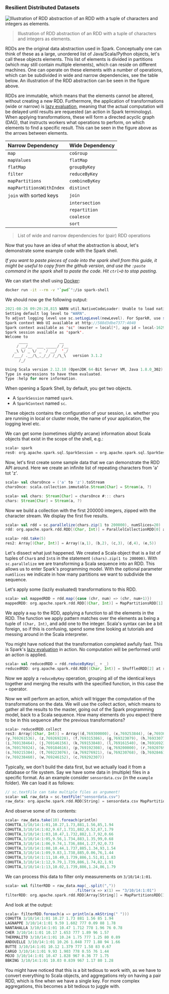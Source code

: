 ### Resilient Distributed Datasets

![Illustration of RDD abstraction of an RDD with a tuple of characters and
integers as elements.](../../assets/images/RDD.png)

> Illustration of RDD abstraction of an RDD with a tuple of characters and integers as elements.

RDDs are the original data abstraction used in Spark. Conceptually one can
think of these as a large, unordered list of Java/Scala/Python objects, let's
call these objects elements. This list of elements is divided in partitions
(which may still contain multiple elements), which can reside on different
machines. One can operate on these elements with a number of operations, which
can be subdivided in wide and narrow dependencies, see the table below. An
illustration of the RDD abstraction can be seen in the figure above.

RDDs are immutable, which means that the elements cannot be altered, without
creating a new RDD. Furthermore, the application of transformations (wide or
narrow) is [lazy evaluation](https://en.wikipedia.org/wiki/Lazy_evaluation),
meaning that the actual computation will be delayed until results are requested
(an action in Spark terminology). When applying transformations, these will
form a directed acyclic graph (DAG), that instructs workers what operations to
perform, on which elements to find a specific result. This can be seen in the
figure above as the arrows between elements.

| Narrow Dependency        | Wide Dependency |
| :----------------------- | :-------------- |
| `map`                    | `coGroup`       |
| `mapValues`              | `flatMap`       |
| `flatMap`                | `groupByKey`    |
| `filter`                 | `reduceByKey`   |
| `mapPartitions`          | `combineByKey`  |
| `mapPartitionsWithIndex` | `distinct`      |
| `join` with sorted keys  | `join`          |
|                          | `intersection`  |
|                          | `repartition`   |
|                          | `coalesce`      |
|                          | `sort`          |

> List of wide and narrow dependencies for (pair) RDD operations

Now that you have an idea of what the abstraction is about, let's demonstrate
some example code with the Spark shell. 

_If you want to paste pieces of code into the spark shell from this guide, it
might be useful to copy from the github version, and use the `:paste` command in
the spark shell to paste the code. Hit `ctrl+D` to stop pasting._

We can start the shell using [Docker](../docker.md):

```bash
docker run -it --rm -v "`pwd`":/io spark-shell
```

We should now ge the following output:

```scala
2021-08-26 09:20:28,815 WARN util.NativeCodeLoader: Unable to load native-hadoop library for your platform... using builtin-java classes where applicable
Setting default log level to "WARN".
To adjust logging level use sc.setLogLevel(newLevel). For SparkR, use setLogLevel(newLevel).
Spark context Web UI available at http://588d3dbe7377:4040
Spark context available as 'sc' (master = local[*], app id = local-1629969638164).
Spark session available as 'spark'.
Welcome to
      ____              __
     / __/__  ___ _____/ /__
    _\ \/ _ \/ _ `/ __/  '_/
   /___/ .__/\_,_/_/ /_/\_\   version 3.1.2
      /_/

Using Scala version 2.12.10 (OpenJDK 64-Bit Server VM, Java 1.8.0_302)
Type in expressions to have them evaluated.
Type :help for more information.
```

When opening a Spark Shell, by default, you get two objects.
* A `SparkSession` named `spark`.
* A `SparkContext` named `sc`. 

These objects contains the configuration of your session, i.e. whether you are
running in local or cluster mode, the name of your application, the logging
level etc.

We can get some (sometimes slightly arcane) information about Scala objects that
exist in the scope of the shell, e.g.:
```scala
scala> spark
res0: org.apache.spark.sql.SparkSession = org.apache.spark.sql.SparkSession@747e0a31
```

Now, let's first create some sample data that we can demonstrate the RDD API
around. Here we create an infinite list of repeating characters from 'a' tot
'z'.

```scala
scala> val charsOnce = ('a' to 'z').toStream
charsOnce: scala.collection.immutable.Stream[Char] = Stream(a, ?)

scala> val chars: Stream[Char] = charsOnce #::: chars
chars: Stream[Char] = Stream(a, ?)
```

Now we build a collection with the first 200000 integers, zipped with the
character stream. We display the first five results.

```scala
scala> val rdd = sc.parallelize(chars.zip(1 to 200000), numSlices=20)
rdd: org.apache.spark.rdd.RDD[(Char, Int)] = ParallelCollectionRDD[0] at parallelize at <console>:26

scala> rdd.take(5)
res2: Array[(Char, Int)] = Array((a,1), (b,2), (c,3), (d,4), (e,5))
```

Let's dissect what just happened. We created a Scala object that is a list of
tuples of `Char`s and `Int`s in the statement `(chars).zip(1 to 200000)`. With
`sc.parallelize` we are transforming a Scala sequence into an RDD. This allows
us to enter Spark's programming model. With the optional parameter `numSlices`
we indicate in how many partitions we want to subdivide the sequence.

Let's apply some (lazily evaluated) transformations to this RDD.

```scala
scala> val mappedRDD = rdd.map({case (chr, num) => (chr, num+1)})
mappedRDD: org.apache.spark.rdd.RDD[(Char, Int)] = MapPartitionsRDD[1] at map at <console>:25
```

We apply a `map` to the RDD, applying a function to all the elements in the
RDD. The function we apply pattern matches over the elements as being a tuple
of `(Char, Int)`, and add one to the integer. Scala's syntax can be a bit
foreign, so if this is confusing, spend some time looking at tutorials and
messing around in the Scala interpreter.

You might have noticed that the transformation completed awfully fast. This is
Spark's [lazy evaluation](https://en.wikipedia.org/wiki/Lazy_evaluation) in
action. No computation will be performed until an action is applied.

```scala
scala> val reducedRDD = rdd.reduceByKey(_ + _)
reducedRDD: org.apache.spark.rdd.RDD[(Char, Int)] = ShuffledRDD[2] at reduceByKey at <console>:25
```

Now we apply a `reduceByKey` operation, grouping all of the identical keys together and
merging the results with the specified function, in this case the `+` operator.

Now we will perform an action, which will trigger the computation of the
transformations on the data. We will use the collect action, which means to
gather all the results to the master, going out of the Spark programming model,
back to a Scala sequence. How many elements do you expect there to be in this
sequence after the previous transformations?

```scala
scala> reducedRDD.collect
res3: Array[(Char, Int)] = Array((d,769300000), (x,769253844), (e,769307693),
(y,769261536), (z,769269228), (f,769315386), (g,769323079), (h,769330772),
(i,769138464), (j,769146156), (k,769153848), (l,769161540), (m,769169232),
(n,769176924), (o,769184616), (p,769192308), (q,769200000), (r,769207692),
(s,769215384), (t,769223076), (a,769276921), (u,769230768), (b,769284614),
(v,769238460), (w,769246152), (c,769292307))
```

Typically, we don't build the data first, but we actually load it from a
database or file system. Say we have some data in (multiple) files in a
specific format. As an example consider `sensordata.csv` (in the `example`
folder). We can load it as follows:

```scala
// sc.textFile can take multiple files as argument!
scala> val raw_data = sc.textFile("sensordata.csv")
raw_data: org.apache.spark.rdd.RDD[String] = sensordata.csv MapPartitionsRDD[1] at textFile at <console>:24
```

And observe some of its contents:

```scala
scala> raw_data.take(10).foreach(println)
COHUTTA,3/10/14:1:01,10.27,1.73,881,1.56,85,1.94
COHUTTA,3/10/14:1:02,9.67,1.731,882,0.52,87,1.79
COHUTTA,3/10/14:1:03,10.47,1.732,882,1.7,92,0.66
COHUTTA,3/10/14:1:05,9.56,1.734,883,1.35,99,0.68
COHUTTA,3/10/14:1:06,9.74,1.736,884,1.27,92,0.73
COHUTTA,3/10/14:1:08,10.44,1.737,885,1.34,93,1.54
COHUTTA,3/10/14:1:09,9.83,1.738,885,0.06,76,1.44
COHUTTA,3/10/14:1:11,10.49,1.739,886,1.51,81,1.83
COHUTTA,3/10/14:1:12,9.79,1.739,886,1.74,82,1.91
COHUTTA,3/10/14:1:13,10.02,1.739,886,1.24,86,1.79
```

We can process this data to filter only measurements on `3/10/14:1:01`.

```scala
scala> val filterRDD = raw_data.map(_.split(","))
                               .filter(x => x(1) == "3/10/14:1:01")
filterRDD: org.apache.spark.rdd.RDD[Array[String]] = MapPartitionsRDD[11] at filter at <console>:25
```

And look at the output:

```scala
scala> filterRDD.foreach(a => println(a.mkString(" ")))
COHUTTA 3/10/14:1:01 10.27 1.73 881 1.56 85 1.94
LAGNAPPE 3/10/14:1:01 9.59 1.602 777 0.09 88 1.78
NANTAHALLA 3/10/14:1:01 10.47 1.712 778 1.96 76 0.78
CHER 3/10/14:1:01 10.17 1.653 777 1.89 96 1.57
THERMALITO 3/10/14:1:01 10.24 1.75 777 1.25 80 0.89
ANDOUILLE 3/10/14:1:01 10.26 1.048 777 1.88 94 1.66
BUTTE 3/10/14:1:01 10.12 1.379 777 1.58 83 0.67
CARGO 3/10/14:1:01 9.93 1.903 778 0.55 76 1.44
MOJO 3/10/14:1:01 10.47 1.828 967 0.36 77 1.75
BBKING 3/10/14:1:01 10.03 0.839 967 1.17 80 1.28
```

You might have noticed that this is a bit tedious to work with, as we have to
convert everything to Scala objects, and aggregations rely on having a pair RDD,
which is fine when we have a single key. For more complex aggregations, this
becomes a bit tedious to juggle with.
